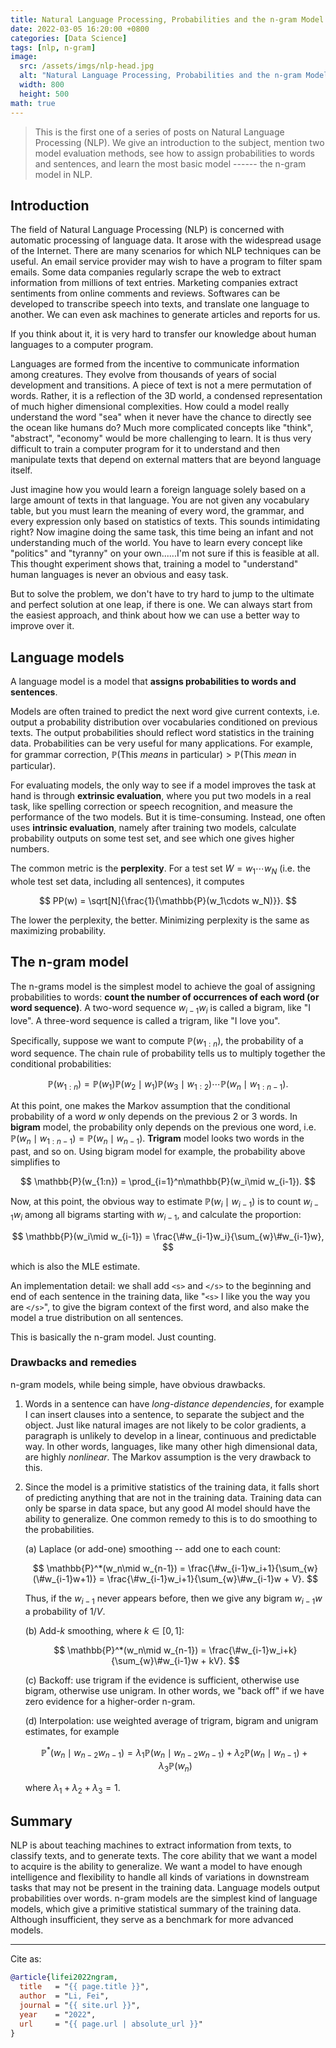 ```yaml
---
title: Natural Language Processing, Probabilities and the n-gram Model
date: 2022-03-05 16:20:00 +0800
categories: [Data Science]
tags: [nlp, n-gram]
image:
  src: /assets/imgs/nlp-head.jpg
  alt: "Natural Language Processing, Probabilities and the n-gram Model"
  width: 800
  height: 500
math: true
---
```


> This is the first one of a series of posts on Natural Language Processing (NLP). We give an introduction to the subject, mention two model evaluation methods, see how to assign probabilities to words and sentences, and learn the most basic model ------ the n-gram model in NLP.

## Introduction

The field of Natural Language Processing (NLP) is concerned with automatic processing of language data. It arose with the widespread usage of the Internet. There are many scenarios for which NLP techniques can be useful. An email service provider may wish to  have a program to filter spam emails. Some data companies regularly scrape the web to extract information from millions of text entries. Marketing companies extract sentiments from online comments and reviews. Softwares can be developed to transcribe speech into texts, and translate one language to another. We can even ask machines to generate articles and reports for us.

If you think about it, it is very hard to transfer our knowledge about human languages to a computer program.

Languages are formed from the incentive to communicate information among creatures. They evolve from thousands of years of social development and transitions. A piece of text is not a mere permutation of words. Rather, it is a reflection of the 3D world, a condensed representation of much higher dimensional complexities. How could a model really understand the word "sea" when it never have the chance to directly see the ocean like humans do? Much more complicated concepts like "think", "abstract", "economy" would be more challenging to learn.  It is thus very difficult to train a computer program for it to understand and then manipulate texts that depend on external matters that are beyond language itself.

Just imagine how you would learn a foreign language solely based on a large amount of texts in that language. You are not given any vocabulary table, but you must learn the meaning of every word, the grammar, and every expression only based on statistics of texts. This sounds intimidating right? Now imagine doing the same task, this time being an infant and not understanding much of the world. You have to learn every concept like "politics" and "tyranny" on your own......I'm not sure if this is feasible at all. This thought experiment shows that, training a model to "understand" human languages is never an obvious and easy task.

But to solve the problem, we don't have to try hard to jump to the ultimate and perfect solution at one leap, if there is one. We can always start from the easiest approach, and think about how we can use a better way to improve over it.

## Language models

A language model is a model that **assigns probabilities to words and sentences**.

Models are often trained to predict the next word give current contexts, i.e. output a probability distribution over vocabularies conditioned on previous texts. The output probabilities should reflect word statistics in the training data. Probabilities can be very useful for many applications. For example, for grammar correction, $\mathbb{P}(\text{This }\textit{means}\text{ in particular}) > \mathbb{P}(\text{This }\textit{mean}\text{  in particular})$.

For evaluating models, the only way to see if a model improves the task at hand is through **extrinsic evaluation**, where you put two models in a real task, like spelling correction or speech recognition, and measure the performance of the two models. But it is time-consuming. Instead, one often uses **intrinsic evaluation**, namely after training two models, calculate probability outputs on some test set, and see which one gives higher numbers.

The common metric is the **perplexity**. For a test set $W=w_1\cdots w_N$ (i.e. the whole test set data, including all sentences), it computes

$$
PP(w) = \sqrt[N]{\frac{1}{\mathbb{P}(w_1\cdots w_N)}}.
$$

The lower the perplexity, the better. Minimizing perplexity is the same as maximizing probability.


## The n-gram model

The n-grams model is the simplest model to achieve the goal of assigning probabilities to words: **count the number of occurrences of each word (or word sequence)**. A two-word sequence $w_{i-1}w_i$ is called a bigram, like "I love". A three-word sequence is called a trigram, like "I love you".

Specifically, suppose we want to compute $\mathbb{P}(w_{1:n})$, the probability of a word sequence. The chain rule of probability tells us to multiply together the conditional probabilities:

$$
\mathbb{P}(w_{1:n}) = \mathbb{P}(w_1)\mathbb{P}(w_2\mid w_1)\mathbb{P}(w_3\mid w_{1:2})\cdots\mathbb{P}(w_n\mid w_{1:n-1}).
$$

At this point, one makes the Markov assumption that the conditional probability of a word $w$ only depends on the previous 2 or 3 words. In **bigram** model, the probability only depends on the previous one word, i.e. $\mathbb{P}(w_n\mid w_{1:n-1})=\mathbb{P}(w_n\mid w_{n-1})$. **Trigram** model looks two words in the past, and so on. Using bigram model for example, the probability above simplifies to

$$
\mathbb{P}(w_{1:n}) = \prod_{i=1}^n\mathbb{P}(w_i\mid w_{i-1}).
$$

Now, at this point, the obvious way to estimate $\mathbb{P}(w_i\mid w_{i-1})$ is to count $w_{i-1}w_i$ among all bigrams starting with $w_{i-1}$, and calculate the proportion:

$$
\mathbb{P}(w_i\mid w_{i-1}) = \frac{\#w_{i-1}w_i}{\sum_{w}\#w_{i-1}w},
$$

which is also the MLE estimate.

An implementation detail: we shall add `<s>` and `</s>` to the beginning and end of each sentence in the training data, like "`<s>` I like you the way you are `</s>`", to give the bigram context of the first word, and also make the model a true distribution on all sentences.

This is basically the n-gram model. Just counting.

### Drawbacks and remedies

n-gram models, while being simple, have obvious drawbacks.

1. Words in a sentence can have *long-distance dependencies*, for example I can insert clauses into a sentence, to separate the subject and the object. Just like natural images are not likely to be color gradients, a paragraph is unlikely to develop in a linear, continuous and predictable way. In other words, languages, like many other high dimensional data, are highly *nonlinear*. The Markov assumption is the very drawback to this. 

2. Since the model is a primitive statistics of the training data, it falls short of predicting anything that are not in the training data. Training data can only be sparse in data space, but any good AI model should have the ability to generalize. One common remedy to this is to do smoothing to the probabilities. 

    (a) Laplace (or add-one) smoothing -- add one to each count:

    $$
    \mathbb{P}^*(w_n\mid w_{n-1}) = \frac{\#w_{i-1}w_i+1}{\sum_{w}(\#w_{i-1}w+1)} = \frac{\#w_{i-1}w_i+1}{\sum_{w}\#w_{i-1}w + V}.
    $$

    Thus, if the $w_{i-1}$ never appears before, then we give any bigram $w_{i-1}w$ a probability of $1/V$.


    (b) Add-$k$ smoothing, where $k\in[0,1]$:

    $$
    \mathbb{P}^*(w_n\mid w_{n-1}) = \frac{\#w_{i-1}w_i+k}{\sum_{w}\#w_{i-1}w + kV}.
    $$

    (c) Backoff: use trigram if the evidence is sufficient, otherwise use bigram, otherwise use unigram. In other words, we "back off" if we have zero evidence for a higher-order n-gram.

    (d) Interpolation: use weighted average of trigram, bigram and unigram estimates, for example

    $$
    \mathbb{P}^*(w_n\mid w_{n-2}w_{n-1}) = \lambda_1\mathbb{P}(w_n\mid w_{n-2}w_{n-1}) + \lambda_2\mathbb{P}(w_n\mid w_{n-1}) + \lambda_3\mathbb{P}(w_n)
    $$

    where $\lambda_1+\lambda_2+\lambda_3=1$.


## Summary

NLP is about teaching machines to extract information from texts, to classify texts, and to generate texts. The core ability that we want a model to acquire is the ability to generalize. We want a model to have enough intelligence and flexibility to handle all kinds of variations in downstream tasks that may not be present in the training data. Language models output probabilities over words. n-gram models are the simplest kind of language models, which give a primitive statistical summary of the training data. Although insufficient, they serve as a benchmark for more advanced models.

<hr>
Cite as:

```bibtex
@article{lifei2022ngram,
  title   = "{{ page.title }}",
  author  = "Li, Fei",
  journal = "{{ site.url }}",
  year    = "2022",
  url     = "{{ page.url | absolute_url }}"
}
```